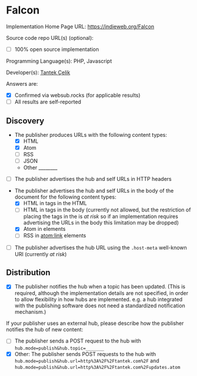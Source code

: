 # Falcon

Implementation Home Page URL: https://indieweb.org/Falcon

Source code repo URL(s) (optional):
* [ ] 100% open source implementation

Programming Language(s): PHP, Javascript

Developer(s): [Tantek Çelik](http://tantek.com)

Answers are:
* [x] Confirmed via websub.rocks (for applicable results)
* [ ] All results are self-reported

## Discovery

* The publisher produces URLs with the following content types:
  * [x] HTML
  * [x] Atom
  * [ ] RSS
  * [ ] JSON
  * Other ________
* [ ] The publisher advertises the hub and self URLs in HTTP headers
* The publisher advertises the hub and self URLs in the body of the document for the following content types:
  * [x] HTML in <link> tags in the HTML <head>
  * [ ] HTML in <link> tags in the body (currently not allowed, but the restriction of placing the <link> tags in the <head> is *at risk* so if an implementation requires advertising the URLs in the body this limitation may be dropped)
  * [x] Atom in <link> elements
  * [ ] RSS in <atom:link> elements
* [ ] The publisher advertises the hub URL using the `.host-meta` well-known URI (currently *at risk*)

## Distribution

* [x] The publisher notifies the hub when a topic has been updated. (This is required, although the implementation details are not specified, in order to allow flexibility in how hubs are implemented. e.g. a hub integrated with the publishing software does not need a standardized notification mechanism.)

If your publisher uses an external hub, please describe how the publisher notifies the hub of new content:

* [ ] The publisher sends a POST request to the hub with `hub.mode=publish&hub.topic=_______`
* [x] Other: The publisher sends POST requests to the hub with `hub.mode=publish&hub.url=http%3A%2F%2Ftantek.com%2F` and `hub.mode=publish&hub.url=http%3A%2F%2Ftantek.com%2Fupdates.atom`
